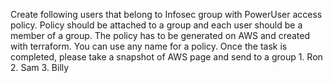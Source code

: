 Create following users that belong to Infosec group with PowerUser access policy. Policy should be attached to a group and each user should be a member of  a group. The policy has to be generated on AWS and created with terraform. You can use any name for a policy. Once the task is completed, please take a snapshot of AWS page and send to a group
	1. Ron
	2. Sam
	3. Billy




